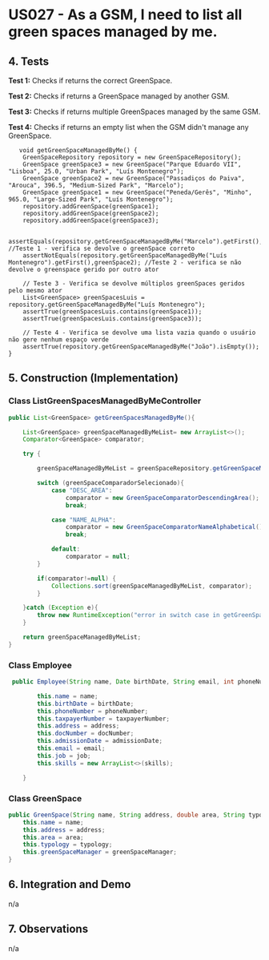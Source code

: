 # US027 - As a GSM, I need to list all green spaces managed by me.

## 4. Tests 

**Test 1:** Checks if returns the correct GreenSpace.

**Test 2:** Checks if returns a GreenSpace managed by another GSM.

**Test 3:** Checks if returns multiple GreenSpaces managed by the same GSM.

**Test 4:**	Checks if returns an empty list when the GSM didn't manage any GreenSpace.

       void getGreenSpaceManagedByMe() {
        GreenSpaceRepository repository = new GreenSpaceRepository();
        GreenSpace greenSpace3 = new GreenSpace("Parque Eduardo VII", "Lisboa", 25.0, "Urban Park", "Luís Montenegro");
        GreenSpace greenSpace2 = new GreenSpace("Passadiços do Paiva", "Arouca", 396.5, "Medium-Sized Park", "Marcelo");
        GreenSpace greenSpace1 = new GreenSpace("Peneda/Gerês", "Minho", 965.0, "Large-Sized Park", "Luís Montenegro");
        repository.addGreenSpace(greenSpace1);
        repository.addGreenSpace(greenSpace2);
        repository.addGreenSpace(greenSpace3);

        assertEquals(repository.getGreenSpaceManagedByMe("Marcelo").getFirst(),greenSpace2); //Teste 1 - verifica se devolve o greenSpace correto
        assertNotEquals(repository.getGreenSpaceManagedByMe("Luís Montenegro").getFirst(),greenSpace2); //Teste 2 - verifica se não devolve o greenspace gerido por outro ator

        // Teste 3 - Verifica se devolve múltiplos greenSpaces geridos pelo mesmo ator
        List<GreenSpace> greenSpacesLuis = repository.getGreenSpaceManagedByMe("Luís Montenegro");
        assertTrue(greenSpacesLuis.contains(greenSpace1));
        assertTrue(greenSpacesLuis.contains(greenSpace3));

        // Teste 4 - Verifica se devolve uma lista vazia quando o usuário não gere nenhum espaço verde
        assertTrue(repository.getGreenSpaceManagedByMe("João").isEmpty());
    }
	


## 5. Construction (Implementation)

### Class ListGreenSpacesManagedByMeController 

```java
public List<GreenSpace> getGreenSpacesManagedByMe(){

    List<GreenSpace> greenSpaceManagedByMeList= new ArrayList<>();
    Comparator<GreenSpace> comparator;

    try {

        greenSpaceManagedByMeList = greenSpaceRepository.getGreenSpaceManagedByMe(loggedInUser);

        switch (greenSpaceComparadorSelecionado){
            case "DESC_AREA":
                comparator = new GreenSpaceComparatorDescendingArea();
                break;

            case "NAME_ALPHA":
                comparator = new GreenSpaceComparatorNameAlphabetical();
                break;

            default:
                comparator = null;
        }

        if(comparator!=null) {
            Collections.sort(greenSpaceManagedByMeList, comparator);
        }

    }catch (Exception e){
        throw new RuntimeException("error in switch case in getGreenSpacesManagedByMe",e);
    }

    return greenSpaceManagedByMeList;
}
```

### Class Employee

```java
 public Employee(String name, Date birthDate, String email, int phoneNumber, Date admissionDate, String taxpayerNumber, String address, String docNumber, String job,List<Skill> skills) {

        this.name = name;
        this.birthDate = birthDate;
        this.phoneNumber = phoneNumber;
        this.taxpayerNumber = taxpayerNumber;
        this.address = address;
        this.docNumber = docNumber;
        this.admissionDate = admissionDate;
        this.email = email;
        this.job = job;
        this.skills = new ArrayList<>(skills);

    }
```


### Class GreenSpace

```java
public GreenSpace(String name, String address, double area, String typology, String greenSpaceManager) {
    this.name = name;
    this.address = address;
    this.area = area;
    this.typology = typology;
    this.greenSpaceManager = greenSpaceManager;
}
```


## 6. Integration and Demo 

n/a

## 7. Observations

n/a